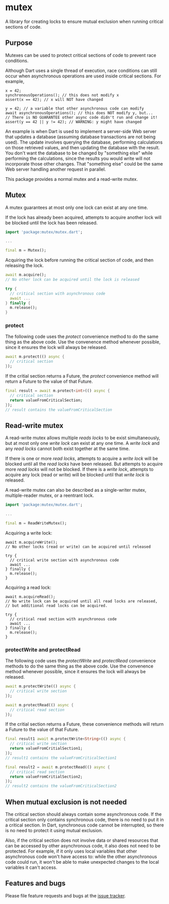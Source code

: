 # mutex

A library for creating locks to ensure mutual exclusion when
running critical sections of code.

## Purpose

Mutexes can be used to protect critical sections of code to prevent
race conditions.

Although Dart uses a single thread of execution, race conditions
can still occur when asynchronous operations are used inside
critical sections. For example,

    x = 42;
    synchronousOperations(); // this does not modify x
    assert(x == 42); // x will NOT have changed
    
    y = 42; // a variable that other asynchronous code can modify
    await asynchronousOperations(); // this does NOT modify y, but...
    // There is NO GUARANTEE other async code didn't run and change it!
    assert(y == 42 || y != 42); // WARNING: y might have changed

An example is when Dart is used to implement a server-side Web server
that updates a database (assuming database transactions are not being
used). The update involves querying the database, performing
calculations on those retrieved values, and then updating the database
with the result.  You don't want the database to be changed by
"something else" while performing the calculations, since the results
you would write will not incorporate those other changes. That
"something else" could be the same Web server handling another request
in parallel.

This package provides a normal mutex and a read-write mutex.

## Mutex

A mutex guarantees at most only one lock can exist at any one time.

If the lock has already been acquired, attempts to acquire another
lock will be blocked until the lock has been released.

```dart
import 'package:mutex/mutex.dart';

...

final m = Mutex();
```

Acquiring the lock before running the critical section of code,
and then releasing the lock.

```dart
await m.acquire();
// No other lock can be acquired until the lock is released

try {
  // critical section with asynchronous code
  await ...
} finally {
  m.release();
}
```

### protect

The following code uses the _protect_ convenience method to do the
same thing as the above code. Use the convenence method whenever
possible, since it ensures the lock will always be released.

```dart
await m.protect(() async {
  // critical section
});
```

If the critial section returns a Future, the _protect_ convenience
method will return a Future to the value of that Future.

```dart
final result = await m.protect<int>(() async {
  // critical section
  return valueFromCriticalSection;
});
// result contains the valueFromCriticalSection
```


## Read-write mutex

A read-write mutex allows multiple _reads locks_ to be exist
simultaneously, but at most only one _write lock_ can exist at any one
time. A _write lock_ and any _read locks_ cannot both exist together
at the same time.

If there is one or more _read locks_, attempts to acquire a _write
lock_ will be blocked until all the _read locks_ have been
released. But attempts to acquire more _read locks_ will not be
blocked. If there is a _write lock_, attempts to acquire any lock
(read or write) will be blocked until that _write lock_ is released.

A read-write mutex can also be described as a single-writer mutex,
multiple-reader mutex, or a reentrant lock.

```dart
import 'package:mutex/mutex.dart';

...

final m = ReadWriteMutex();
```

Acquiring a write lock:
 
    await m.acquireWrite();
    // No other locks (read or write) can be acquired until released
	
    try {
      // critical write section with asynchronous code
	  await ...
    } finally {
      m.release();
    }

Acquiring a read lock:

    await m.acquireRead();
    // No write lock can be acquired until all read locks are released,
	// but additional read locks can be acquired.
	
    try {
      // critical read section with asynchronous code
	  await ...
    } finally {
      m.release();
    }

### protectWrite and protectRead

The following code uses the _protectWrite_ and _protectRead_
convenience methods to do the same thing as the above code. Use the
convenence method whenever possible, since it ensures the lock will
always be released.

```dart
await m.protectWrite(() async {
  // critical write section
});

await m.protectRead(() async {
  // critical read section
});
```

If the critial section returns a Future, these convenience methods will
return a Future to the value of that Future.

```dart
final result1 await m.protectWrite<String>(() async {
  // critical write section
  return valueFromCritialSection1;
});
// result1 contains the valueFromCriticalSection1

final result2 = await m.protectRead(() async {
  // critical read section
  return valueFromCritialSection2;
});
// result2 contains the valueFromCriticalSection2
```

## When mutual exclusion is not needed

The critical section should always contain some asynchronous code.  If
the critical section only contains synchronous code, there is no need
to put it in a critical section. In Dart, synchronous code cannot be
interrupted, so there is no need to protect it using mutual exclusion.

Also, if the critical section does not involve data or shared
resources that can be accessed by other asynchronous code, it also
does not need to be protected.  For example, if it only uses local
variables that other asynchronous code won't have access to: while the
other asynchronous code could run, it won't be able to make unexpected
changes to the local variables it can't access.

## Features and bugs

Please file feature requests and bugs at the [issue tracker][tracker].

[tracker]: https://github.com/hoylen/dart-mutex/issues
